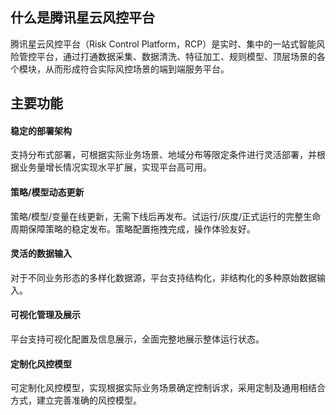## 什么是腾讯星云风控平台
腾讯星云风控平台（Risk Control Platform，RCP）是实时、集中的一站式智能风险管控平台，通过打通数据采集、数据清洗、特征加工、规则模型、顶层场景的各个模块，从而形成符合实际风控场景的端到端服务平台。

## 主要功能
#### 稳定的部署架构
支持分布式部署，可根据实际业务场景、地域分布等限定条件进行灵活部署，并根据业务量增长情况实现水平扩展，实现平台高可用。

#### 策略/模型动态更新
策略/模型/变量在线更新，无需下线后再发布。试运行/灰度/正式运行的完整生命周期保障策略的稳定发布。策略配置拖拽完成，操作体验友好。

#### 灵活的数据输入
对于不同业务形态的多样化数据源，平台支持结构化，非结构化的多种原始数据输入。

#### 可视化管理及展示
平台支持可视化配置及信息展示，全面完整地展示整体运行状态。

#### 定制化风控模型
可定制化风控模型，实现根据实际业务场景确定控制诉求，采用定制及通用相结合方式，建立完善准确的风控模型。
